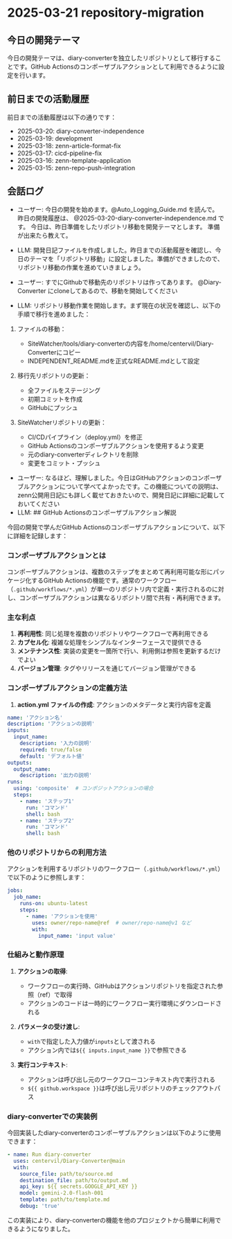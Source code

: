 # 2025-03-21 repository-migration

## 今日の開発テーマ

今日の開発テーマは、diary-converterを独立したリポジトリとして移行することです。GitHub Actionsのコンポーザブルアクションとして利用できるように設定を行います。

## 前日までの活動履歴

前日までの活動履歴は以下の通りです：
* 2025-03-20: diary-converter-independence
* 2025-03-19: development
* 2025-03-18: zenn-article-format-fix
* 2025-03-17: cicd-pipeline-fix
* 2025-03-16: zenn-template-application
* 2025-03-15: zenn-repo-push-integration

## 会話ログ

- ユーザー: 今日の開発を始めます。@Auto_Logging_Guide.md を読んで。
昨日の開発履歴は、 @2025-03-20-diary-converter-independence.md です。
今日は、昨日準備をしたリポジトリ移動を開発テーマとします。
準備が出来たら教えて。
- LLM: 開発日記ファイルを作成しました。昨日までの活動履歴を確認し、今日のテーマを「リポジトリ移動」に設定しました。準備ができましたので、リポジトリ移動の作業を進めていきましょう。

- ユーザー: すでにGithubで移動先のリポジトリは作ってあります。
@Diary-Converter にcloneしてあるので、移動を開始してください
- LLM: リポジトリ移動作業を開始します。まず現在の状況を確認し、以下の手順で移行を進めました：

1. ファイルの移動：
   - SiteWatcher/tools/diary-converterの内容を/home/centervil/Diary-Converterにコピー
   - INDEPENDENT_README.mdを正式なREADME.mdとして設定

2. 移行先リポジトリの更新：
   - 全ファイルをステージング
   - 初期コミットを作成
   - GitHubにプッシュ

3. SiteWatcherリポジトリの更新：
   - CI/CDパイプライン（deploy.yml）を修正
   - GitHub Actionsのコンポーザブルアクションを使用するよう変更
   - 元のdiary-converterディレクトリを削除
   - 変更をコミット・プッシュ

- ユーザー: なるほど、理解しました。今日はGitHubアクションのコンポーザブルアクションについて学べてよかったです。この機能についての説明は、zenn公開用日記にも詳しく載せておきたいので、開発日記に詳細に記載しておいてください
- LLM: ## GitHub Actionsのコンポーザブルアクション解説

今回の開発で学んだGitHub Actionsのコンポーザブルアクションについて、以下に詳細を記録します：

### コンポーザブルアクションとは

コンポーザブルアクションは、複数のステップをまとめて再利用可能な形にパッケージ化するGitHub Actionsの機能です。通常のワークフロー（`.github/workflows/*.yml`）が単一のリポジトリ内で定義・実行されるのに対し、コンポーザブルアクションは異なるリポジトリ間で共有・再利用できます。

### 主な利点

1. **再利用性**: 同じ処理を複数のリポジトリやワークフローで再利用できる
2. **カプセル化**: 複雑な処理をシンプルなインターフェースで提供できる
3. **メンテナンス性**: 実装の変更を一箇所で行い、利用側は参照を更新するだけでよい
4. **バージョン管理**: タグやリリースを通じてバージョン管理ができる

### コンポーザブルアクションの定義方法

1. **action.yml ファイルの作成**: アクションのメタデータと実行内容を定義

```yaml
name: 'アクション名'
description: 'アクションの説明'
inputs:
  input_name:
    description: '入力の説明'
    required: true/false
    default: 'デフォルト値'
outputs:
  output_name:
    description: '出力の説明'
runs:
  using: 'composite'  # コンポジットアクションの場合
  steps:
    - name: 'ステップ1'
      run: 'コマンド'
      shell: bash
    - name: 'ステップ2'
      run: 'コマンド'
      shell: bash
```

### 他のリポジトリからの利用方法

アクションを利用するリポジトリのワークフロー（`.github/workflows/*.yml`）で以下のように参照します：

```yaml
jobs:
  job_name:
    runs-on: ubuntu-latest
    steps:
      - name: 'アクションを使用'
        uses: owner/repo-name@ref  # owner/repo-name@v1 など
        with:
          input_name: 'input value'
```

### 仕組みと動作原理

1. **アクションの取得**:
   - ワークフローの実行時、GitHubはアクションリポジトリを指定された参照（ref）で取得
   - アクションのコードは一時的にワークフロー実行環境にダウンロードされる

2. **パラメータの受け渡し**:
   - `with`で指定した入力値が`inputs`として渡される
   - アクション内では`${{ inputs.input_name }}`で参照できる

3. **実行コンテキスト**:
   - アクションは呼び出し元のワークフローコンテキスト内で実行される
   - `${{ github.workspace }}`は呼び出し元リポジトリのチェックアウトパス

### diary-converterでの実装例

今回実装したdiary-converterのコンポーザブルアクションは以下のように使用できます：

```yaml
- name: Run diary-converter
  uses: centervil/Diary-Converter@main
  with:
    source_file: path/to/source.md
    destination_file: path/to/output.md
    api_key: ${{ secrets.GOOGLE_API_KEY }}
    model: gemini-2.0-flash-001
    template: path/to/template.md
    debug: 'true'
```

この実装により、diary-converterの機能を他のプロジェクトから簡単に利用できるようになりました。 
